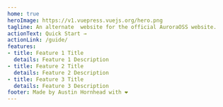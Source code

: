 ```yaml
---
home: true
heroImage: https://v1.vuepress.vuejs.org/hero.png
tagline: An alternate  website for the official AuroraOSS website.
actionText: Quick Start →
actionLink: /guide/
features:
- title: Feature 1 Title
  details: Feature 1 Description
- title: Feature 2 Title
  details: Feature 2 Description
- title: Feature 3 Title
  details: Feature 3 Description
footer: Made by Austin Hornhead with ❤️
---
```

